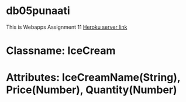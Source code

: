 # db05punaati
This is Webapps Assignment 11
[Heroku server link](https://db05punaati.herokuapp.com/)

# Classname: IceCream
# Attributes: IceCreamName(String), Price(Number), Quantity(Number)